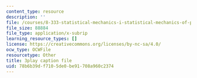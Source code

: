 ```yaml
---
content_type: resource
description: ''
file: /courses/8-333-statistical-mechanics-i-statistical-mechanics-of-particles-fall-2013/78b6b39df7105de0be91708a960c2374_JaEqS1ozlHY.vtt
file_size: 88884
file_type: application/x-subrip
learning_resource_types: []
license: https://creativecommons.org/licenses/by-nc-sa/4.0/
ocw_type: OCWFile
resourcetype: Other
title: 3play caption file
uid: 78b6b39d-f710-5de0-be91-708a960c2374
---
```

